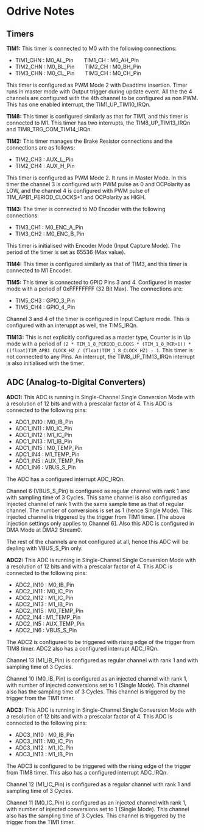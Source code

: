 # Odrive Notes
## Timers
**TIM1:**
This timer is connected to M0 with the following connections:
- TIM1_CHN : M0_AL_Pin &nbsp; &nbsp; &nbsp; TIM1_CH : M0_AH_Pin
- TIM2_CHN : M0_BL_Pin &nbsp; &nbsp; &nbsp; TIM2_CH : M0_BH_Pin
- TIM3_CHN : M0_CL_Pin &nbsp; &nbsp; &nbsp; TIM3_CH : M0_CH_Pin

This timer is configured as PWM Mode 2 with Deadtime insertion. Timer runs in master mode with Output trigger during update event. All the the 4 channels are configured with the 4th channel to be configured as non PWM. This has one enabled interrupt, the TIM1_UP_TIM10_IRQn.

**TIM8:**
This timer is configured similarly as that for TIM1, and this timer is connected to M1. This timer has two interrupts, the TIM8_UP_TIM13_IRQn and TIM8_TRG_COM_TIM14_IRQn.

**TIM2:**
This timer manages the Brake Resistor connections and the connections are as follows:
- TIM2_CH3 : AUX_L_Pin
- TIM2_CH4 : AUX_H_Pin

This timer is configured as PWM Mode 2. It runs in Master Mode. In this timer the channel 3 is configured with PWM pulse as 0 and OCPolarity as LOW, and the channel 4 is configured with PWM pulse of TIM_APB1_PERIOD_CLOCKS+1 and OCPolarity as HIGH.

**TIM3:**
The timer is connected to M0 Encoder with the following connections:
- TIM3_CH1 : M0_ENC_A_Pin
- TIM3_CH2 : M0_ENC_B_Pin

This timer is initialised with Encoder Mode (Input Capture Mode). The period of the timer is set as 65536 (Max value). 

**TIM4:**
This timer is configured similarly as that of TIM3, and this timer is connected to M1 Encoder.

**TIM5:**
This timer is connected to GPIO Pins 3 and 4. Configured in master mode with a period of 0xFFFFFFFF (32 Bit Max).
The connections are:
- TIM5_CH3 : GPIO_3_Pin
- TIM5_CH4 : GPIO_4_Pin

Channel 3 and 4 of the timer is configured in Input Capture mode. This is configured with an interuppt as well, the TIM5_IRQn.

**TIM13:**
This is not explicitly configured as a master type, Counter is in Up mode with a period of ```(2 * TIM_1_8_PERIOD_CLOCKS * (TIM_1_8_RCR+1)) * ((float)TIM_APB1_CLOCK_HZ / (float)TIM_1_8_CLOCK_HZ) - 1```. This timer is not connected to any Pins. An interrupt, the TIM8_UP_TIM13_IRQn interrupt is also initialised with the timer.

## ADC (Analog-to-Digital Converters)
**ADC1:**
This ADC is running in Single-Channel Single Conversion Mode with a resolution of 12 bits and with a prescalar factor of 4.
This ADC is connected to the following pins:
- ADC1_IN10 : M0_IB_Pin
- ADC1_IN11 : M0_IC_Pin
- ADC1_IN12 : M1_IC_Pin
- ADC1_IN13 : M1_IB_Pin
- ADC1_IN15 : M0_TEMP_Pin
- ADC1_IN4 : M1_TEMP_Pin
- ADC1_IN5 : AUX_TEMP_Pin
- ADC1_IN6 : VBUS_S_Pin

The ADC has a configured interrupt ADC_IRQn.

Channel 6 (VBUS_S_Pin) is configured as regular channel with rank 1 and with sampling time of 3 Cycles. This same channel is also configured as Injected channel of rank 1 with the same sample time as that of regular channel. The number of conversions is set as 1 (hence Single Mode). This injected channel is triggered by the trigger from TIM1 timer. [The above injection settings only applies to Channel 6]. Also this ADC is configured in DMA Mode at DMA2 Stream0.

The rest of the channels are not configured at all, hence this ADC will be dealing with VBUS_S_Pin only.

**ADC2:**
This ADC is running in Single-Channel Single Conversion Mode with a resolution of 12 bits and with a prescalar factor of 4.
This ADC is connected to the following pins:
- ADC2_IN10 : M0_IB_Pin
- ADC2_IN11 : M0_IC_Pin
- ADC2_IN12 : M1_IC_Pin
- ADC2_IN13 : M1_IB_Pin
- ADC2_IN15 : M0_TEMP_Pin
- ADC2_IN4 : M1_TEMP_Pin
- ADC2_IN5 : AUX_TEMP_Pin
- ADC2_IN6 : VBUS_S_Pin

The ADC2 is configured to be triggered with rising edge of the trigger from TIM8 timer. ADC2 also has a configured interrupt ADC_IRQn.

Channel 13 (M1_IB_Pin) is configured as regular channel with rank 1 and with sampling time of 3 Cycles. 

Channel 10 (M0_IB_Pin) is configured as an injected channel with rank 1, with number of injected conversions set to 1 (Single Mode). This channel also has the sampling time of 3 Cycles. This channel is triggered by the trigger from the TIM1 timer.

**ADC3:**
This ADC is running in Single-Channel Single Conversion Mode with a resolution of 12 bits and with a prescalar factor of 4.
This ADC is connected to the following pins:
- ADC3_IN10 : M0_IB_Pin
- ADC3_IN11 : M0_IC_Pin
- ADC3_IN12 : M1_IC_Pin
- ADC3_IN13 : M1_IB_Pin

The ADC3 is configured to be triggered with the rising edge of the trigger from TIM8 timer. This also has a configured interrupt ADC_IRQn.

Channel 12 (M1_IC_Pin) is configured as a regular channel with rank 1 and sampling time of 3 Cycles.

Channel 11 (M0_IC_Pin) is configured as an injected channel with rank 1, with number of injected conversions set to 1 (Single Mode). This channel also has the sampling time of 3 Cycles. This channel is triggered by the trigger from the TIM1 timer.